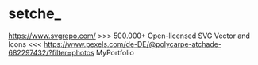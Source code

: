 # setche_
https://www.svgrepo.com/ >>> 500.000+ Open-licensed SVG Vector and Icons <<<
https://www.pexels.com/de-DE/@polycarpe-atchade-682297432/?filter=photos
MyPortfolio
